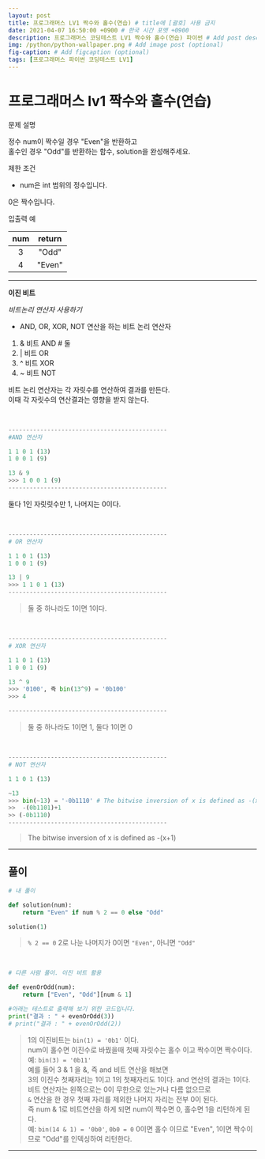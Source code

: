 ```yaml
---
layout: post
title: 프로그래머스 LV1 짝수와 홀수(연습) # title에 [괄호] 사용 금지
date: 2021-04-07 16:50:00 +0900 # 한국 시간 포맷 +0900
description: 프로그래머스 코딩테스트 LV1 짝수와 홀수(연습) 파이썬 # Add post description (optional)
img: /python/python-wallpaper.png # Add image post (optional)
fig-caption: # Add figcaption (optional)
tags: [프로그래머스 파이썬 코딩테스트 LV1]
---
```


# 프로그래머스 lv1 짝수와 홀수(연습)

문제 설명<br>

정수 num이 짝수일 경우 "Even"을 반환하고 <br>
홀수인 경우 "Odd"를 반환하는 함수, solution을 완성해주세요.<br>

제한 조건<br>

* num은 int 범위의 정수입니다.<br>

0은 짝수입니다.<br>

입출력 예

|num|return|
|:---:|:---:|
|3|"Odd"|
|4|"Even"|

---

**이진 비트** <br>

*비트논리 연산자 사용하기* <br>
- AND, OR, XOR, NOT 연산을 하는 비트 논리 연산자
1. & 비트 AND # 둘
2. | 비트 OR
3. ^ 비트 XOR
4. ~ 비트 NOT

비트 논리 연산자는 각 자릿수를 연산하여 결과를 만든다.<br>
이때 각 자릿수의 연산결과는 영향을 받지 않는다.<br>

<br>

```python
---------------------------------------------
#AND 연산자

1 1 0 1 (13) 
1 0 0 1 (9)

13 & 9
>>> 1 0 0 1 (9)
---------------------------------------------
```
둘다 1인 자릿릿수만 1, 나머지는 0이다.

<br>

```python
---------------------------------------------
# OR 연산자

1 1 0 1 (13) 
1 0 0 1 (9)

13 | 9
>>> 1 1 0 1 (13)
---------------------------------------------
```
>둘 중 하나라도 1이면 1이다.

<br>

```python
---------------------------------------------
# XOR 연산자

1 1 0 1 (13) 
1 0 0 1 (9)

13 ^ 9
>>> '0100', 즉 bin(13^9) = '0b100'
>>> 4

---------------------------------------------
```

>둘 중 하나라도 1이면 1, 둘다 1이면 0

<br>


```python
---------------------------------------------
# NOT 연산자

1 1 0 1 (13) 

~13  
>>> bin(~13) = '-0b1110' # The bitwise inversion of x is defined as -(x+1)
>>  -(0b1101)+1
>> (-0b1110)
---------------------------------------------
```

>The bitwise inversion of x is defined as -(x+1)

---

## 풀이

```python
# 내 풀이

def solution(num):
    return "Even" if num % 2 == 0 else "Odd"

solution(1)
```

> `% 2 == 0` 2로 나눈 나머지가 0이면 `"Even"`, 아니면 `"Odd"`

<br>

```python
# 다른 사람 풀이. 이진 비트 활용

def evenOrOdd(num):
    return ["Even", "Odd"][num & 1]

#아래는 테스트로 출력해 보기 위한 코드입니다.
print("결과 : " + evenOrOdd(3))
# print("결과 : " + evenOrOdd(2))
```

> 1의 이진비트는 `bin(1) = '0b1'` 이다. <br>
> num이 홀수면 이진수로 바꿨을때 첫째 자릿수는 홀수 이고 짝수이면 짝수이다. <br>
> 예: `bin(3) = '0b11'` <br>
> 예를 들어 3 & 1 을 &, 즉 and 비트 연산을 해보면<br>
> 3의 이진수 첫째자리는 1이고 1의 첫째자리도 1이다. and 연산의 결과는 1이다.<br>
> 비트 연산자는 왼쪽으로는 0이 무한으로 있는거나 다름 없으므로<br> 
> `&` 연산을 한 경우 첫째 자리를 제외한 나머지 자리는 전부 0이 된다. <br>
> 즉 num & 1로 비트연산을 하게 되면 num이 짝수면 0, 홀수면 1을 리턴하게 된다.<br>
> 예: `bin(14 & 1) = '0b0'`, `0b0 = 0`
> 0이면 홀수 이므로 "Even", 1이면 짝수이므로 "Odd"를 인덱싱하여 리턴한다.<br>
 
---
